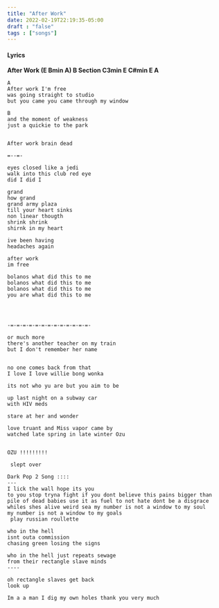 ```yaml
---
title: "After Work"
date: 2022-02-19T22:19:35-05:00
draft : "false"
tags : ["songs"]
---
```


<!--more-->

#### Lyrics

**After Work  (E Bmin A)    B Section C3min E C#min E A**

```
A
After work I'm free
was going straight to studio
but you came you came through my window

B
and the moment of weakness
just a quickie to the park


After work brain dead

=--=-

eyes closed like a jedi
walk into this club red eye
did I did I

grand
how grand
grand army plaza
till your heart sinks
non linear thougth
shrink shrink
shirnk in my heart

ive been having
headaches again

after work
im free

bolanos what did this to me
bolanos what did this to me
bolanos what did this to me
you are what did this to me

 


-=-=-=-=-=-=-=-=-=-=-=-=-=-

or much more
there's another teacher on my train
but I don't remember her name


no one comes back from that
I love I love willie bong wonka

its not who yu are but you aim to be

up last night on a subway car
with HIV meds

stare at her and wonder

love truant and Miss vapor came by
watched late spring in late winter Ozu


OZU !!!!!!!!!

 slept over

Dark Pop 2 Song ::::
---
I lick the wall hope its you
to you stop tryna fight if you dont believe this pains bigger than pile of dead babies use it as fuel to not hate dont be a disgrace whiles shes alive weird sea my number is not a window to my soul
my number is not a window to my goals
 play russian roullette

who in the hell
isnt outa commission
chasing green losing the signs

who in the hell just repeats sewage
from their rectangle slave minds
----

oh rectangle slaves get back
look up

Im a a man I dig my own holes thank you very much

```

<!--
♩     Musical quarter note     &#9833;
♪     Musical eighth note      &#9834;
♫     Musical single bar note  &#9835;
♬     Musical double bar note  &#9836;
𝄪     Double sharp note                  &#119082;
𝄆     Musical Symbol Left Repeat Sign    &#x1D106;
𝄇     Musical Symbol Right Repeat Sign   &#x1D107;
𝄈     Musical Symbol Repeat Dots         &#x1D108;
𝄐     Musical Symbol Fermata             &#x1D110;
𝄑     Musical Symbol Fermata Below       &#x1D111;
𝄒     Musical Symbol Breath Mark         &#x1D112;
𝆒     Musical Symbol Crescendo           &#x1D192;
𝆓     Musical Symbol Decrescendo         &#x1D193;
𝄫     Double flat note                   &#119083;
𝄞     G clef     &#119070;
𝄢     F clef     &#119074;
𝄡     C clef     &#119073; -->

